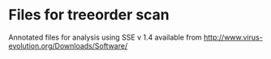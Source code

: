 # Files for treeorder scan

Annotated files for analysis using SSE v 1.4 available from http://www.virus-evolution.org/Downloads/Software/

